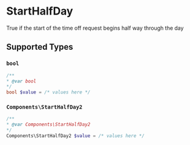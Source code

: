 # StartHalfDay

True if the start of the time off request begins half way through the day


## Supported Types

### `bool`

```php
/**
* @var bool
*/
bool $value = /* values here */
```

### `Components\StartHalfDay2`

```php
/**
* @var Components\StartHalfDay2
*/
Components\StartHalfDay2 $value = /* values here */
```

